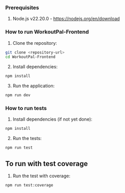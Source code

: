 ### Prerequisites

1. Node.js v22.20.0 - https://nodejs.org/en/download

### How to run WorkoutPal-Frontend

1. Clone the repository:
```bash
git clone <repository-url>
cd WorkoutPal-Frontend
```

2. Install dependencies:
```bash
npm install
```

3. Run the application:
```bash
npm run dev
```

### How to run tests

1. Install dependencies (if not yet done):
```bash
npm install
```

2. Run the tests:
```bash
npm run test
```

## To run with test coverage

1. Run the test with coverage:
```bash
npm run test:coverage
```
